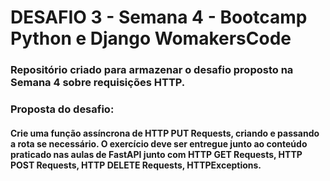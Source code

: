# DESAFIO 3 - Semana 4 - Bootcamp Python e Django WomakersCode
### Repositório criado para armazenar o desafio proposto na Semana 4 sobre requisições HTTP.

### Proposta do desafio:
#### Crie uma função assíncrona de HTTP PUT Requests, criando e passando a rota se necessário. O exercício deve ser entregue junto ao conteúdo praticado nas aulas de FastAPI junto com HTTP GET Requests, HTTP POST Requests, HTTP DELETE Requests, HTTPExceptions.
